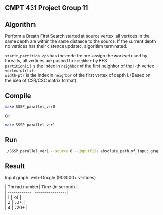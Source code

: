 ## CMPT 431 Project Group 11

## Algorithm

<p>Perform a Breath First Search started at source vertex, all vertices in the same
depth are within the same distance to the source. If the current depth no vertices has their distence updated, algorithm terminated.</p>

`static_partition.cpp` has the code for pre-assign the workset used by threads, all vertices are pushed to `neighbor` by BFS<br />
`partition[i]` is the index in `neighbor` of the first neighbor of the i-th vertex `vertex-ptr[i]`<br />
`width-ptr` is the index in `neighbor` of the first vertex of depth i. (Based on the idea of CSR/CSC matrix format).</p>

## Compile

```bash
make SSSP_parallel_ver0
```
Or

```bash
make SSSP_parallel_ver1
```

## Run

```bash
./SSSP_parallel_ver1 --source 0 --inputFile absolute_path_of_input_graph --nThreads 4
```
## Result

<p>Input graph: web-Google (900000+ vertices)</p>
<p>| Thread number| Time (in second) |<br />
| ------------ | ---------------- |<br />
| 1            | <4               |<br />
| 2            | 30+              |<br />
| 4            | 220+             |</p>
